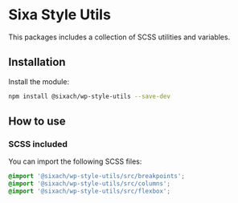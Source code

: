 # Sixa Style Utils

This packages includes a collection of SCSS utilities and variables.

## Installation

Install the module:

```bash
npm install @sixach/wp-style-utils --save-dev
```

## How to use

### SCSS included

You can import the following SCSS files:

```scss
@import '@sixach/wp-style-utils/src/breakpoints';
@import '@sixach/wp-style-utils/src/columns';
@import '@sixach/wp-style-utils/src/flexbox';
```